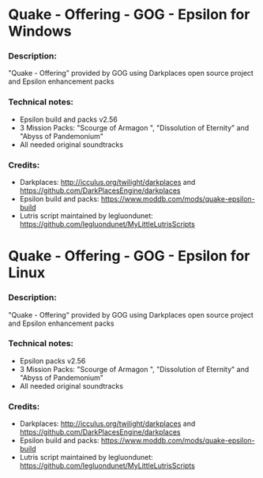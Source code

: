 # Quake - Offering - GOG - Epsilon for Windows

### Description:
"Quake - Offering" provided by GOG using Darkplaces open source project and Epsilon enhancement packs
### Technical notes:
- Epsilon build and packs v2.56
- 3 Mission Packs: "Scourge of Armagon ", "Dissolution of Eternity" and "Abyss of Pandemonium"
- All needed original soundtracks
### Credits:
- Darkplaces: http://icculus.org/twilight/darkplaces and https://github.com/DarkPlacesEngine/darkplaces
- Epsilon build and packs: https://www.moddb.com/mods/quake-epsilon-build
- Lutris script maintained by legluondunet: https://github.com/legluondunet/MyLittleLutrisScripts

# Quake - Offering - GOG - Epsilon for Linux
### Description:
"Quake - Offering" provided by GOG using Darkplaces open source project and Epsilon enhancement packs
### Technical notes:
- Epsilon packs v2.56
- 3 Mission Packs: "Scourge of Armagon ", "Dissolution of Eternity" and "Abyss of Pandemonium"
- All needed original soundtracks
### Credits:
- Darkplaces: http://icculus.org/twilight/darkplaces and https://github.com/DarkPlacesEngine/darkplaces
- Epsilon build and packs: https://www.moddb.com/mods/quake-epsilon-build
- Lutris script maintained by legluondunet: https://github.com/legluondunet/MyLittleLutrisScripts
